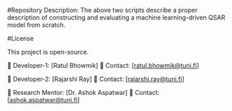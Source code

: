 #Repository Description:
The above two scripts describe a proper description of constructing and evaluating a machine learning-driven QSAR model from scratch. 



#License

This project is open-source.


📌 Developer-1: [Ratul Bhowmik]
📧 Contact: [ratul.bhowmik@tuni.fi]

📌 Developer-2: [Rajarshi Ray]
📧 Contact: [rajarshi.ray@tuni.fi]

📌 Research Mentor: [Dr. Ashok Aspatwar]
📧 Contact: [ashok.aspatwar@tuni.fi]
